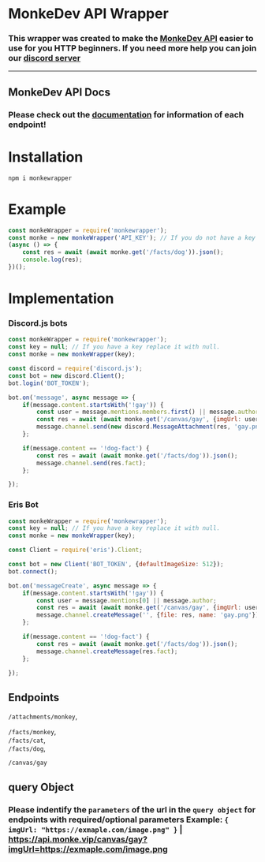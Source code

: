 # MonkeDev API Wrapper

### This wrapper was created to make the [MonkeDev API](https://api.monke.vip/docs) easier to use for you HTTP beginners. If you need more help you can join our [discord server](https://discord.gg/tqeyYrS43A)
---
## MonkeDev API Docs
### Please check out the [documentation](https://api.monke.vip/docs) for information of each endpoint!
# Installation
```
npm i monkewrapper
```



# Example
```js
const monkeWrapper = require('monkewrapper');
const monke = new monkeWrapper('API_KEY'); // If you do not have a key leave blank
(async () => {
    const res = await (await monke.get('/facts/dog')).json();
    console.log(res);
})();
```
  
# Implementation
### Discord.js bots
```js
const monkeWrapper = require('monkewrapper');
const key = null; // If you have a key replace it with null.
const monke = new monkeWrapper(key);

const discord = require('discord.js');
const bot = new discord.Client();
bot.login('BOT_TOKEN');

bot.on('message', async message => {
    if(message.content.startsWith('!gay')) {
        const user = message.mentions.members.first() || message.author;
        const res = await (await monke.get('/canvas/gay', {imgUrl: user.avatarURL({format: 'png', size: 512})})).buffer();
        message.channel.send(new discord.MessageAttachment(res, 'gay.png'));
    };

    if(message.content == '!dog-fact') {
        const res = await (await monke.get('/facts/dog')).json();
        message.channel.send(res.fact);
    };

});
```
### Eris Bot
```js
const monkeWrapper = require('monkewrapper');
const key = null; // If you have a key replace it with null.
const monke = new monkeWrapper(key);

const Client = require('eris').Client;

const bot = new Client('BOT_TOKEN', {defaultImageSize: 512});
bot.connect();

bot.on('messageCreate', async message => {
    if(message.content.startsWith('!gay')) {
        const user = message.mentions[0] || message.author;
        const res = await (await monke.get('/canvas/gay', {imgUrl: user.staticAvatarURL})).buffer();
        message.channel.createMessage('', {file: res, name: 'gay.png'});
    };

    if(message.content == '!dog-fact') {
        const res = await (await monke.get('/facts/dog')).json();
        message.channel.createMessage(res.fact);
    };

});
```

## Endpoints
`/attachments/monkey`,

`/facts/monkey`,\
`/facts/cat`,\
`/facts/dog`,

`/canvas/gay`

## query Object
### Please indentify the `parameters` of the url in the `query object` for endpoints with required/optional parameters **Example:** `{ imgUrl: "https://exmaple.com/image.png" }` | https://api.monke.vip/canvas/gay?imgUrl=https://exmaple.com/image.png
